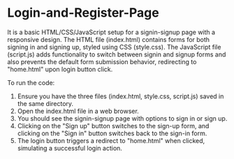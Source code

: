 # Login-and-Register-Page

It is a basic HTML/CSS/JavaScript setup for a signin-signup page with a responsive design. The HTML file (index.html) contains forms for both signing in and signing up, styled using CSS (style.css). The JavaScript file (script.js) adds functionality to switch between signin and signup forms and also prevents the default form submission behavior, redirecting to "home.html" upon login button click.

To run the code:

1. Ensure you have the three files (index.html, style.css, script.js) saved in the same directory.
2. Open the index.html file in a web browser.
3. You should see the signin-signup page with options to sign in or sign up.
4. Clicking on the "Sign up" button switches to the sign-up form, and clicking on the "Sign in" button switches back to the sign-in form.
5. The login button triggers a redirect to "home.html" when clicked, simulating a successful login action.
